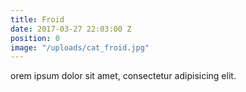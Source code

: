 ```yaml
---
title: Froid
date: 2017-03-27 22:03:00 Z
position: 0
image: "/uploads/cat_froid.jpg"
---
```


orem ipsum dolor sit amet, consectetur adipisicing elit.